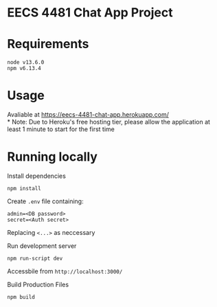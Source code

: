 
# EECS 4481 Chat App Project

# Requirements
```
node v13.6.0
npm v6.13.4
```
# Usage

Avaliable at https://eecs-4481-chat-app.herokuapp.com/
<br/>\* Note: Due to Heroku's free hosting tier, please allow the application at least 1 minute to start for the first time

# Running locally
Install dependencies
```
npm install
```

Create `.env` file containing:
```
admin=<DB password>
secret=<Auth secret>
```
Replacing `<...>` as neccessary

Run development server
```
npm run-script dev
```
Accessbile from `http://localhost:3000/`

Build Production Files
```
npm build
```
